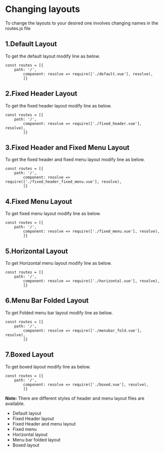 # Changing layouts

To change the layouts to your desired one involves changing names in the routes.js file

## 1.Default Layout

To get the default layout modify line as below.

```text
const routes = [{
    path: '/',
        component: resolve => require(['./default.vue'], resolve),
        ]}
```

## 2.Fixed Header Layout

To get the fixed header layout modify line as below.

```text
const routes = [{
    path: '/',
        component: resolve => require(['./fixed_header.vue'], resolve),
        ]}
```

## 3.Fixed Header and Fixed Menu Layout

To get the fixed header and fixed menu layout modify line as below.

```text
const routes = [{
    path: '/',
        component: resolve => require(['./fixed_header_fixed_menu.vue'], resolve),
        ]}
```

## 4.Fixed Menu Layout

To get fixed menu layout modify line as below.

```text
const routes = [{
    path: '/',
        component: resolve => require(['./fixed_menu.vue'], resolve),
        ]}
```

## 5.Horizontal Layout

To get Horizontal menu layout modify line as below.

```text
const routes = [{
    path: '/',
        component: resolve => require(['./horizontal.vue'], resolve),
        ]}
```

## 6.Menu Bar Folded Layout

To get Folded menu bar layout modify line as below.

```text
const routes = [{
    path: '/',
        component: resolve => require(['./menubar_fold.vue'], resolve),
        ]}
```

## 7.Boxed Layout

To get boxed layout modify line as below.

```text
const routes = [{
    path: '/',
        component: resolve => require(['./boxed.vue'], resolve),
        ]}
```

**Note:** There are different styles of header and menu layout files are available.

* Default layout
* Fixed Header layout
* Fixed Header and menu layout 
* Fixed menu
* Horizontal layout 
* Menu bar folded layout 
* Boxed layout


